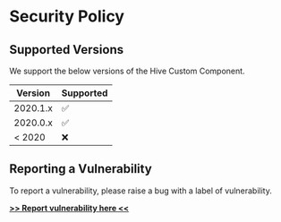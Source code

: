 # Security Policy

## Supported Versions

We support the below versions of the Hive Custom Component.

| Version | Supported          |
| ------- | ------------------ |
| 2020.1.x   | :white_check_mark: |
| 2020.0.x   | :white_check_mark: |                |
| < 2020     | :x:                |

## Reporting a Vulnerability

To report a vulnerability, please raise a bug with a label of vulnerability.

[**>> Report vulnerability here <<**](https://github.com/Pyhive/HA-Hive-Custom-Component/issues)
